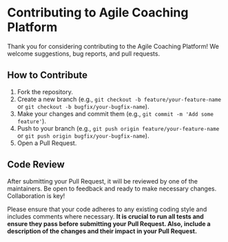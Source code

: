 # Contributing to Agile Coaching Platform

Thank you for considering contributing to the Agile Coaching Platform! We welcome suggestions, bug reports, and pull requests.

## How to Contribute
1. Fork the repository.
2. Create a new branch (e.g., `git checkout -b feature/your-feature-name` or `git checkout -b bugfix/your-bugfix-name`).
3. Make your changes and commit them (e.g., `git commit -m 'Add some feature'`).
4. Push to your branch (e.g., `git push origin feature/your-feature-name` or `git push origin bugfix/your-bugfix-name`).
5. Open a Pull Request.

## Code Review
After submitting your Pull Request, it will be reviewed by one of the maintainers. Be open to feedback and ready to make necessary changes. Collaboration is key!

Please ensure that your code adheres to any existing coding style and includes comments where necessary. **It is crucial to run all tests and ensure they pass before submitting your Pull Request. Also, include a description of the changes and their impact in your Pull Request.**